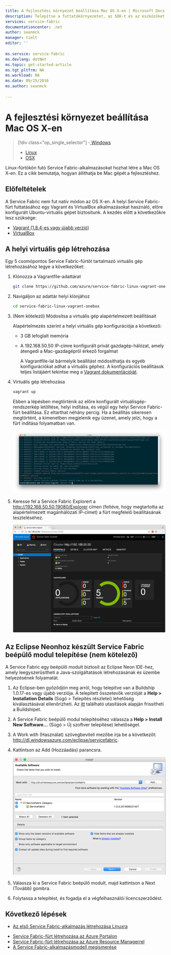 ```yaml
---
title: A fejlesztési környezet beállítása Mac OS X-en | Microsoft Docs
description: Telepítse a futtatókörnyezetet, az SDK-t és az eszközöket, majd hozzon létre egy helyi fejlesztési fürtöt. A beállítás befejezése után készen áll az alkalmazások Mac OS X-en történő létrehozására.
services: service-fabric
documentationcenter: .net
author: seanmck
manager: timlt
editor: ''

ms.service: service-fabric
ms.devlang: dotNet
ms.topic: get-started-article
ms.tgt_pltfrm: NA
ms.workload: NA
ms.date: 09/25/2016
ms.author: seanmck

---
```

# A fejlesztési környezet beállítása Mac OS X-en
> [!div class="op_single_selector"]
> -[ Windows](service-fabric-get-started.md)
> 
> * [Linux](service-fabric-get-started-linux.md)
> * [OSX](service-fabric-get-started-mac.md)
> 
> 

Linux-fürtökön futó Service Fabric-alkalmazásokat hozhat létre a Mac OS X-en. Ez a cikk bemutatja, hogyan állíthatja be Mac gépét a fejlesztéshez.

## Előfeltételek
A Service Fabric nem fut natív módon az OS X-en. A helyi Service Fabric-fürt futtatásához egy Vagrant és VirtualBox alkalmazásokat használó, előre konfigurált Ubuntu-virtuális gépet biztosítunk. A kezdés előtt a következőkre lesz szüksége:

* [Vagrant (1.8.4-es vagy újabb verzió)](http://wwww.vagrantup.com/downloads)
* [VirtualBox](http://www.virtualbox.org/wiki/Downloads)

## A helyi virtuális gép létrehozása
Egy 5 csomópontos Service Fabric-fürtöt tartalmazó virtuális gép létrehozásához tegye a következőket:

1. Klónozza a Vagrantfile-adattárat
   
    ```bash
    git clone https://github.com/azure/service-fabric-linux-vagrant-onebox.git
    ```
2. Navigáljon az adattár helyi klónjához
   
    ```bash
    cd service-fabric-linux-vagrant-onebox
    ```
3. (Nem kötelező) Módosítsa a virtuális gép alapértelmezett beállításait
   
    Alapértelmezés szerint a helyi virtuális gép konfigurációja a következő:
   
   * 3 GB lefoglalt memória
   * A 192.168.50.50 IP-címre konfigurált privát gazdagép-hálózat, amely átengedi a Mac-gazdagépről érkező forgalmat
     
     A Vagrantfile-lal bármelyik beállítást módosíthatja és egyéb konfigurációkat adhat a virtuális géphez. A konfigurációs beállítások teljes listájáért tekintse meg a [Vagrant dokumentációját](http://www.vagrantup.com/docs).
4. Virtuális gép létrehozása
   
    ```bash
    vagrant up
    ```
   
    Ebben a lépésben megtörténik az előre konfigurált virtuálisgép-rendszerkép letöltése, helyi indítása, és végül egy helyi Service Fabric-fürt beállítása. Ez eltarthat néhány percig. Ha a beállítás sikeresen megtörtént, a kimenetben megjelenik egy üzenet, amely jelzi, hogy a fürt indítása folyamatban van.
   
    ![A fürt beállításának megkezdése a virtuális gép kiépítése után][cluster-setup-script]
5. Keresse fel a Service Fabric Explorert a http://192.168.50.50:19080/Explorer címen (feltéve, hogy megtartotta az alapértelmezett magánhálózati IP-címet) a fürt megfelelő beállításának teszteléséhez.
   
    ![A Service Fabric Explorer a Mac gazdagépről megtekintve][sfx-mac]

## Az Eclipse Neonhoz készült Service Fabric beépülő modul telepítése (nem kötelező)
A Service Fabric egy beépülő modult biztosít az Eclipse Neon IDE-hez, amely leegyszerűsítheti a Java-szolgáltatások létrehozásának és üzembe helyezésének folyamatát.

1. Az Eclipse-ben győződjön meg arról, hogy telepítve van a Buildship 1.0.17-es vagy újabb verziója. A telepített összetevők verzióját a **Help > Installation Details** (Súgó > Telepítés részletei) lehetőség kiválasztásával ellenőrizheti. Az [itt][buildship-update] található utasítások alapján frissítheti a Buildshipet.
2. A Service Fabric beépülő modul telepítéséhez válassza a **Help > Install New Software...** (Súgó > Új szoftver telepítése) lehetőséget.
3. A Work with (Használat) szövegbeviteli mezőbe írja be a következőt: http://dl.windowsazure.com/eclipse/servicefabric.
4. Kattintson az Add (Hozzáadás) parancsra.
   
    ![Eclipse Neon beépülő modul a Service Fabrichez][sf-eclipse-plugin-install]
5. Válassza ki a Service Fabric beépülő modult, majd kattintson a Next (Tovább) gombra.
6. Folytassa a telepítést, és fogadja el a végfelhasználói licencszerződést.

## Következő lépések
* [Az első Service Fabric-alkalmazás létrehozása Linuxra](service-fabric-create-your-first-linux-application-with-java.md)

<!-- Links -->

* [Service Fabric-fürt létrehozása az Azure Portalon](service-fabric-cluster-creation-via-portal.md)
* [Service Fabric-fürt létrehozása az Azure Resource Managerrel](service-fabric-cluster-creation-via-arm.md)
* [A Service Fabric-alkalmazásmodell megismerése](service-fabric-application-model.md)

<!-- Images -->
[cluster-setup-script]: ./media/service-fabric-get-started-mac/cluster-setup-mac.png
[sfx-mac]: ./media/service-fabric-get-started-mac/sfx-mac.png
[sf-eclipse-plugin-install]: ./media/service-fabric-get-started-mac/sf-eclipse-plugin-install.png
[buildship-update]: https://projects.eclipse.org/projects/tools.buildship



<!--HONumber=Sep16_HO4-->


